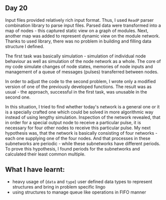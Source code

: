 ## Day 20

Input files provided relatively rich input format. Thus, I used `ReadP` parser combination library to parse input files. Parsed data were transformed into a map of nodes - this captured static view on a graph of modules. Next, another map was added to represent dynamic view on the module network. Thanks to used library, there was no problem in building and filling data structure I defined.

The first task was basically simulation - simulation of individual node behaviour as well as simulation of the node network as a whole. The core of my code simulate changes of node states, memories of node inputs and management of a queue of messages (pulses) transferred between nodes. 

In order to adjust the code to the second problem, I wrote only a modified version of one of the previously developed functions. The result was as usual - the approach, successful in the first task, was unusable in the second one. 

In this situation, I tried to find whether today's network is a general one or it is a specially crafted one which could be solved in more algorithmic way instead of using lengthy simulation. Inspection of the network revealed, that in order for a special output node to receive a particular pulse, it is necessary for four other nodes to receive this particular pulse. My next hypothesis was, that the network is basically consisting of four networks - each one supplying one of the four nodes. And that processes in these subnetworks are periodic - while these subnetworks have different periods. To prove this hypothesis, I found periods for the subnetworks and calculated their least common multiple.

## What I have learnt:

- heavy usage of (`data` and `type`) user defined data types to represent structures and bring in problem specific lingo
- using structures to manage queue like operations in FIFO manner
